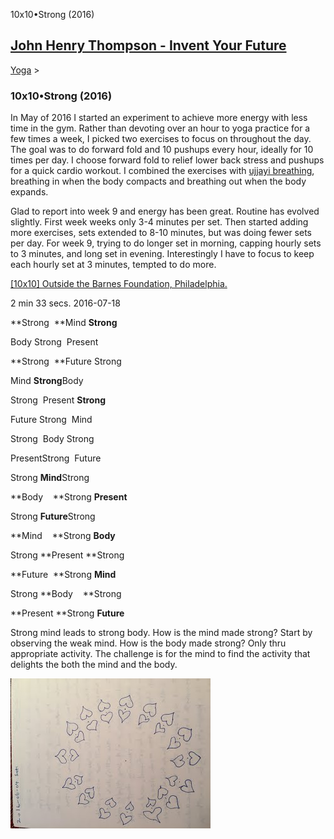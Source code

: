 10x10•Strong (2016) 

[John Henry Thompson - Invent Your Future](../index.html)
---------------------------------------------------------

    

[Yoga](../yoga.html)‎ > ‎

### 10x10•Strong (2016)

In May of 2016 I started an experiment to achieve more energy with less time in the gym. Rather than devoting over an hour to yoga practice for a few times a week, I picked two exercises to focus on throughout the day. The goal was to do forward fold and 10 pushups every hour, ideally for 10 times per day. I choose forward fold to relief lower back stress and pushups for a quick cardio workout. I combined the exercises with [ujjayi breathing](https://en.wikipedia.org/wiki/Ujjayi_breath), breathing in when the body compacts and breathing out when the body expands.

  

Glad to report into week 9 and energy has been great. Routine has evolved slightly. First week weeks only 3-4 minutes per set. Then started adding more exercises, sets extended to 8-10 minutes, but was doing fewer sets per day. For week 9, trying to do longer set in morning, capping hourly sets to 3 minutes, and long set in evening. Interestingly I have to focus to keep each hourly set at 3 minutes, tempted to do more.

  

[\[10x10\] Outside the Barnes Foundation, Philadelphia.](https://youtu.be/GyTlLZ-Xkmk)

2 min 33 secs. 2016-07-18

  

**Strong  **Mind **Strong**

Body Strong  Present

**Strong  **Future Strong 

Mind **Strong**Body

Strong  Present **Strong**

Future Strong  Mind

Strong  Body Strong 

PresentStrong  Future

  

Strong **Mind**Strong

**Body    **Strong **Present**

Strong **Future**Strong

**Mind    **Strong **Body**

Strong **Present **Strong

**Future  **Strong **Mind**

Strong **Body    **Strong

**Present **Strong **Future**

Strong mind leads to strong body. How is the mind made strong? Start by observing the weak mind. How is the body made strong? Only thru appropriate activity. The challenge is for the mind to find the activity that delights the both the mind and the body.

  

[![](../_/rsrc/1467239123048/yoga/10x10-strong/10x10%20-%20heart-circle.JPG-height=240&width=320.jpeg)](http://www.johnhenrythompson.com/yoga/10x10-strong/10x10%20-%20heart-circle.JPG?attredirects=0)

  

